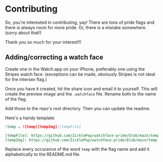 # Contributing

So, you're interested in contributing, yay! There are tons of
pride flags and there is always room for more pride. Or,
there is a mistake somewhere. (sorry about that!)

Thank you so much for your interest!!!


## Adding/correcting a watch face

Create one in the Watch.app on your iPhone, preferably one
using the Stripes watch face. (exceptions can be made,
obviously Stripes is not ideal for the intersex flag.)

Once you have it created, hit the share icon and email it
to yourself. This will create the preview image and the
`.watchface` file. Rename both to the name of the flag.

Add those to the repo's root directory. Then you can update
the readme.

Here's a handy template:

```markdown
[temp ↓ ![temp][tempImg]][tempFile]

[tempFile]: https://github.com/ZicklePop/watchface-pride/blob/main/temp.watchface?raw=true
[tempImg]: https://github.com/ZicklePop/watchface-pride/blob/main/temp.png?raw=true
```

Replace every occurance of the word `temp` with
the flag name and add it alphabetically to the README.md file.
